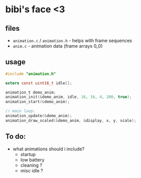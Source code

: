 # bibi's face <3

## files

- `animation.c` / `animation.h` - helps with frame sequences
- `anim.c` - animation data (frame arrays 0_0)

## usage

```c
#include "animation.h"

extern const uint16_t idle[];

animation_t demo_anim;
animation_init(&demo_anim, idle, 16, 16, 4, 200, true);
animation_start(&demo_anim);

// main loop:
animation_update(&demo_anim);
animation_draw_scaled(&demo_anim, &display, x, y, scale);
```

## To do:

- what animations should i include?
  - startup
  - low battery
  - cleaning ?
  - misc idle ?

